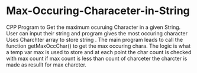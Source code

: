 # Max-Occuring-Characeter-in-String
CPP Program to Get the maximum ocuruing Character in a given String.
User can input their string and program gives the most occuring character
Uses Charchter array to store string .
The main program leads to call the function getMaxOccChar() to get the max occuring chara.
The logic is what a temp var max is used to store and at each point the char count is checked with max count if max count is less  than count of charceter the charcter is made as resullt for max charcter.
